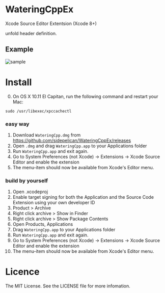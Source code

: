 # WateringCppEx
Xcode Source Editor Extentsion (Xcode 8+)

unfold header definition.

## Example

![sample](https://cloud.githubusercontent.com/assets/19257572/24587155/51d2b26e-17ec-11e7-9ac3-02e167f406c3.gif)

# Install

0. On OS X 10.11 El Capitan, run the following command and restart your Mac:

```
sudo /usr/libexec/xpccachectl
```

### easy way
1. Download `WateringCpp.dmg` from https://github.com/sidepelican/WateringCppEx/releases
1. Open `.dmg` and drag `WateringCpp.app` to your Applications folder
1. Run ``WateringCpp.app`` and exit again.
1. Go to System Preferences (not Xcode) -> Extensions -> Xcode Source Editor and enable the extension
1. The menu-item should now be available from Xcode's Editor menu.

### build by yourself
1. Open .xcodeproj
1. Enable target signing for both the Application and the Source Code Extension using your own developer ID
1. Product > Archive
1. Right click archive > Show in Finder
1. Right click archive > Show Package Contents
1. Open Products, Applications
1. Drag ``WateringCpp.app`` to your Applications folder
1. Run ``WateringCpp.app`` and exit again.
1. Go to System Preferences (not Xcode) -> Extensions -> Xcode Source Editor and enable the extension
1. The menu-item should now be available from Xcode's Editor menu.

# Licence
The MIT License. See the LICENSE file for more infomation.
